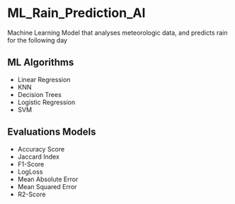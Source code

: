 # ML_Rain_Prediction_AI
Machine Learning Model that analyses meteorologic data, and predicts rain for the following day
## ML Algorithms

* Linear Regression
* KNN
* Decision Trees
* Logistic Regression
* SVM

## Evaluations Models

* Accuracy Score
* Jaccard Index
* F1-Score
* LogLoss
* Mean Absolute Error
* Mean Squared Error
* R2-Score
